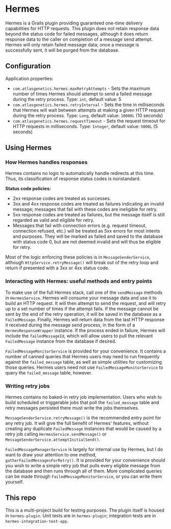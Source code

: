 # Hermes

Hermes is a Grails plugin providing guaranteed one-time delivery capabilities for HTTP requests.  This plugin does not
retain response data beyond the status code for failed messages, although it does return response data to the caller on
completion of a message send attempt.  Hermes will only retain failed message data; once a message is successfully sent,
it will be purged from the database.

## Configuration

Application properties:

* `com.atlasgenetics.hermes.maxRetryAttempts` - Sets the maximum number of times Hermes should attempt to send a failed
message during the retry process.  Type: `int`, default value: 5
* `com.atlasgenetics.hermes.retryInterval` - Sets the time in milliseconds that Hermes will wait between attempts at
making a given HTTP request during the retry process.  Type: `Long`, default value: `10000L` (10 seconds)
* `com.atlasgenetics.hermes.requestTimeout` - Sets the request timeout for HTTP requests in milliseconds.  Type:
`Integer`, default value: `5000L` (5 seconds)

## Using Hermes

### How Hermes handles responses

Hermes contains no logic to automatically handle redirects at this time.  Thus, its classification of response status
codes is nonstandard.

**Status code policies:**

* 2xx response codes are treated as successes.
* 3xx and 4xx response codes are treated as failures indicating an invalid message; messages that fail with these
codes are ineligible for retry.
* 5xx response codes are treated as failures, but the message itself is still regarded as valid and eligible for
retry.
* Messages that fail with connection errors (e.g. request timeout, connection refused, etc.) will be treated as 5xx
errors for most intents and purposes.  They will be marked as failed and saved to the database with status code 0,
but are not deemed invalid and will thus be eligible for retry.

Most of the logic enforcing these policies is in `MessageSenderService`, although `HttpService.retryMessage()` will
break out of the retry loop and return if presented with a 3xx or 4xx status code.

### Interacting with Hermes: useful methods and entry points

To make use of the full Hermes stack, call one of the `sendMessage` methods in `HermesService`.  Hermes will consume
your message data and use it to build an HTTP request.  It will then attempt to send the request, and will retry up to
a set number of times if the attempt fails.  If the message cannot be sent by the end of the retry operation, it will
be saved in the database as a `FailedMessage`.  Finally, Hermes will return data from the last HTTP response it received
during the message send process, in the form of a `HermesResponseWrapper` instance.  If the process ended in failure,
Hermes will include the `failedMessageId`, which will allow users to pull the relevant `FailedMessage` instance from
the database if desired.

`FailedMessageMonitorService` is provided for your convenience.  It contains a number of canned queries that Hermes
users may need to run frequently against the `failed_message` table, as well as simple utilities for customizing
those queries.  Hermes users need not use `FailedMessageMonitorService` to query the `failed_message` table,
however.

### Writing retry jobs

Hermes contains no baked-in retry job implementation.  Users who wish to build scheduled or triggerable jobs that poll
the `failed_message` table and retry messages persisted there must write the jobs themselves.

`MessageSenderService.retryMessage()` is the recommended entry point for any retry job.  It will give the full benefit
of Hermes' features, without creating any duplicate `FailedMessage` instances that would be caused by a retry job
calling `HermesService.sendMessage()` or `MessageSenderService.attemptInitialSend()`.

`FailedMessageManagerService` is largely for internal use by Hermes, but I do want to draw your attention to one
method, `gatherFailedMessagesForRetry()`.  It is provided for your convenience should you wish to write a simple retry
job that pulls every eligible message from the database and then runs through all of them.  More complicated queries
can be made through `FailedMessageMonitorService`, or you can write them yourself.

## This repo

This is a multi-project build for testing purposes.  The plugin itself is housed in `hermes-plugin`.  Unit tests are
in `hermes-plugin`; integration tests are in `hermes-integration-test-app`.
